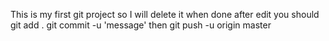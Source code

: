 This is my first git project so I will delete it when done
after edit you should
git add .
git commit -u 'message'
then
git push -u origin master
